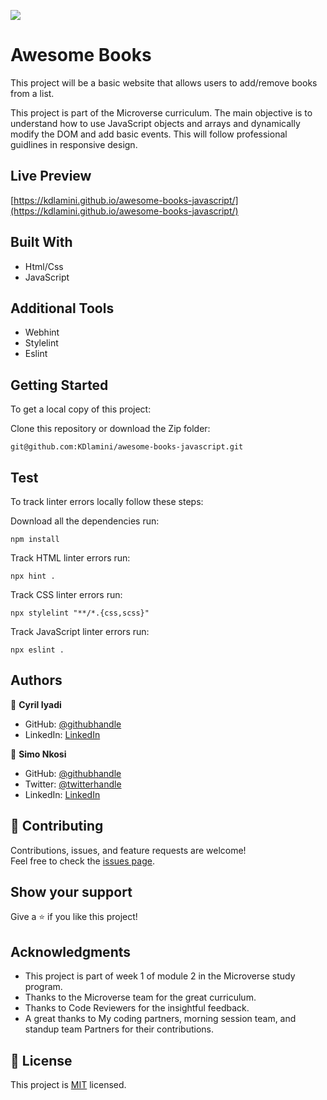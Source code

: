 ![](https://img.shields.io/badge/Microverse-blueviolet)

# Awesome Books

This project will be a basic website that allows users to add/remove books from a list.


This project is part of the Microverse curriculum. The main objective is to understand how to use JavaScript objects and arrays and dynamically modify the DOM and add basic events. This will follow professional guidlines in responsive design.

## Live Preview
[https://kdlamini.github.io/awesome-books-javascript/](https://kdlamini.github.io/awesome-books-javascript/)

## Built With

- Html/Css
- JavaScript

## Additional Tools

- Webhint
- Stylelint
- Eslint

## Getting Started

To get a local copy of this project:

Clone this repository or download the Zip folder:
```
git@github.com:KDlamini/awesome-books-javascript.git
```  

## Test
To track linter errors locally follow these steps:  

Download all the dependencies run:
```
npm install
```
Track HTML linter errors run:
```
npx hint .
```
Track CSS linter errors run:
```
npx stylelint "**/*.{css,scss}"
```
Track JavaScript linter errors run:
```
npx eslint .
```

## Authors

👤 **Cyril Iyadi**
- GitHub: [@githubhandle](https://github.com/see-why)
- LinkedIn: [LinkedIn](https://www.linkedin.com/in/cyril-iyadi-83517270)

👤 **Simo Nkosi**

- GitHub: [@githubhandle](https://github.com/KDlamini)
- Twitter: [@twitterhandle](https://twitter.com/RealSimoNkosi)
- LinkedIn: [LinkedIn](https://www.linkedin.com/in/simo-nkosi-418523180/)


## 🤝 Contributing

Contributions, issues, and feature requests are welcome!  
Feel free to check the [issues page](https://github.com/KDlamini/awesome-books-javascript/issues).


## Show your support

Give a ⭐️ if you like this project!

## Acknowledgments

- This project is part of week 1 of module 2 in the Microverse study program.
- Thanks to the Microverse team for the great curriculum.
- Thanks to Code Reviewers for the insightful feedback.
- A great thanks to My coding partners, morning session team, and standup team Partners for their contributions.

## 📝 License

This project is [MIT](./MIT.md) licensed.
